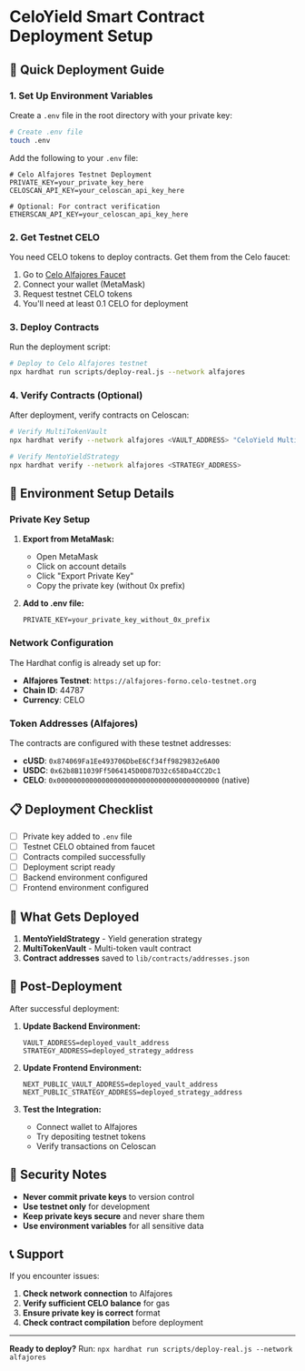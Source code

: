 # CeloYield Smart Contract Deployment Setup

## 🚀 Quick Deployment Guide

### 1. **Set Up Environment Variables**

Create a `.env` file in the root directory with your private key:

```bash
# Create .env file
touch .env
```

Add the following to your `.env` file:

```env
# Celo Alfajores Testnet Deployment
PRIVATE_KEY=your_private_key_here
CELOSCAN_API_KEY=your_celoscan_api_key_here

# Optional: For contract verification
ETHERSCAN_API_KEY=your_celoscan_api_key_here
```

### 2. **Get Testnet CELO**

You need CELO tokens to deploy contracts. Get them from the Celo faucet:

1. Go to [Celo Alfajores Faucet](https://faucet.celo.org/alfajores)
2. Connect your wallet (MetaMask)
3. Request testnet CELO tokens
4. You'll need at least 0.1 CELO for deployment

### 3. **Deploy Contracts**

Run the deployment script:

```bash
# Deploy to Celo Alfajores testnet
npx hardhat run scripts/deploy-real.js --network alfajores
```

### 4. **Verify Contracts (Optional)**

After deployment, verify contracts on Celoscan:

```bash
# Verify MultiTokenVault
npx hardhat verify --network alfajores <VAULT_ADDRESS> "CeloYield Multi-Token Vault" "CYV" <STRATEGY_ADDRESS>

# Verify MentoYieldStrategy
npx hardhat verify --network alfajores <STRATEGY_ADDRESS>
```

## 🔧 Environment Setup Details

### **Private Key Setup**

1. **Export from MetaMask:**
   - Open MetaMask
   - Click on account details
   - Click "Export Private Key"
   - Copy the private key (without 0x prefix)

2. **Add to .env file:**
   ```env
   PRIVATE_KEY=your_private_key_without_0x_prefix
   ```

### **Network Configuration**

The Hardhat config is already set up for:
- **Alfajores Testnet**: `https://alfajores-forno.celo-testnet.org`
- **Chain ID**: 44787
- **Currency**: CELO

### **Token Addresses (Alfajores)**

The contracts are configured with these testnet addresses:
- **cUSD**: `0x874069Fa1Ee493706DbeE6Cf34ff9829832e6A00`
- **USDC**: `0x62b8B11039Ff5064145D0D87D32c658Da4CC2Dc1`
- **CELO**: `0x0000000000000000000000000000000000000000` (native)

## 📋 Deployment Checklist

- [ ] Private key added to `.env` file
- [ ] Testnet CELO obtained from faucet
- [ ] Contracts compiled successfully
- [ ] Deployment script ready
- [ ] Backend environment configured
- [ ] Frontend environment configured

## 🎯 What Gets Deployed

1. **MentoYieldStrategy** - Yield generation strategy
2. **MultiTokenVault** - Multi-token vault contract
3. **Contract addresses** saved to `lib/contracts/addresses.json`

## 🔗 Post-Deployment

After successful deployment:

1. **Update Backend Environment:**
   ```env
   VAULT_ADDRESS=deployed_vault_address
   STRATEGY_ADDRESS=deployed_strategy_address
   ```

2. **Update Frontend Environment:**
   ```env
   NEXT_PUBLIC_VAULT_ADDRESS=deployed_vault_address
   NEXT_PUBLIC_STRATEGY_ADDRESS=deployed_strategy_address
   ```

3. **Test the Integration:**
   - Connect wallet to Alfajores
   - Try depositing testnet tokens
   - Verify transactions on Celoscan

## 🚨 Security Notes

- **Never commit private keys** to version control
- **Use testnet only** for development
- **Keep private keys secure** and never share them
- **Use environment variables** for all sensitive data

## 📞 Support

If you encounter issues:

1. **Check network connection** to Alfajores
2. **Verify sufficient CELO balance** for gas
3. **Ensure private key is correct** format
4. **Check contract compilation** before deployment

---

**Ready to deploy?** Run: `npx hardhat run scripts/deploy-real.js --network alfajores`
